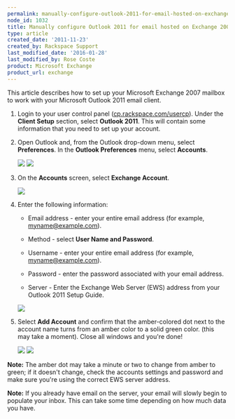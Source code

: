 ```yaml
---
permalink: manually-configure-outlook-2011-for-email-hosted-on-exchange-2007/
node_id: 1032
title: Manually configure Outlook 2011 for email hosted on Exchange 2007
type: article
created_date: '2011-11-23'
created_by: Rackspace Support
last_modified_date: '2016-01-28'
last_modified_by: Rose Coste
product: Microsoft Exchange
product_url: exchange
---
```


This article describes how to set up your
Microsoft Exchange 2007 mailbox
to work with your
Microsoft Outlook 2011 email client.


1. Login to your user control panel
   ([cp.rackspace.com/usercp](http://cp.rackspace.com/usercp)). Under
   the **Client Setup** section, select **Outlook 2011**. This will
   contain some information that you need to set up your account.

2. Open Outlook and, from the Outlook drop-down menu,
   select **Preferences**. In the **Outlook Preferences** menu,
   select **Accounts**.

   ![](http://c816878.r78.cf2.rackcdn.com/(E&A)Outlook2011IMAP.png)
   ![](http://c816878.r78.cf2.rackcdn.com/(E&A)Outlook2011IMAP2.png)

3. On the **Accounts** screen, select **Exchange Account**.

   ![](http://c818071.r71.cf2.rackcdn.com/(E&A)Outlook2011Exchange.png)

4. Enter the following information:

   - Email address - enter your entire email address
     (for example, myname@example.com).

   - Method - select **User Name and Password**.

   - Username - enter your entire email address
     (for example, myname@example.com).

   - Password - enter the password associated with your email address.

   - Server - Enter the Exchange Web Server (EWS) address from your
     Outlook 2011 Setup Guide.

   ![](http://c818071.r71.cf2.rackcdn.com/(E&A)Outlook2011Exchange2.png)

5. Select **Add Account** and confirm that the amber-colored dot next to the
   account name turns from an amber color to a solid green color. (this may take a
   moment). Close all windows and you're done!

   ![](http://c818071.r71.cf2.rackcdn.com/(E&A)Outlook2011Exchange4.png)
   ![](http://c818071.r71.cf2.rackcdn.com/(E&A)Outlook2011Exchange3.png)

**Note:** The amber dot may take a minute or two to change from amber to
green; if it doesn't change, check the accounts settings and password and make
sure you're using the correct EWS server address.

**Note:** If you already
have email on the server, your email will slowly begin to populate your
inbox. This can take some time depending on how much data you have.
